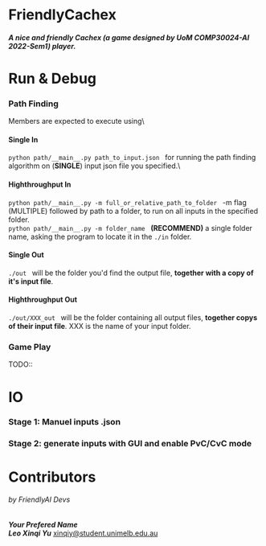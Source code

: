 # FriendlyCachex
##### A nice and friendly Cachex (a game designed by UoM COMP30024-AI 2022-Sem1) player.


# Run & Debug
### Path Finding
Members are expected to execute using\
#### Single In
``python path/__main__.py path_to_input.json `` for running the path finding algorithm on (**SINGLE**) input json file you specified.\
#### Highthroughput In
``python path/__main__.py -m full_or_relative_path_to_folder `` -m flag (MULTIPLE) followed by path to a folder, to run on all inputs in the specified folder. \
``python path/__main__.py -m folder_name `` **(RECOMMEND)** a single folder name, asking the program to locate it in the ```./in``` folder.
#### Single Out
``./out `` will be the folder you'd find the output file, **together with a copy of it's input file**. 
#### Highthroughput Out
``./out/XXX_out `` will be the folder containing all output files, **together copys of their input file**. XXX is the name of your input folder. 


### Game Play
TODO::

# IO
### Stage 1: Manuel inputs .json

### Stage 2: generate inputs with GUI and enable PvC/CvC mode

# Contributors
###### by FriendlyAI Devs
___Your Prefered Name___  \
___Leo Xinqi Yu___ xinqiy@student.unimelb.edu.au
